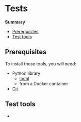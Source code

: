 # Tests

**Summary**

- [Prerequisites](#prerequisites)
- [Test tools](#test-tools)

## Prerequisites

To install those tools, you will need:
- Python library
    - [local](https://www.python.org/downloads/)
    - from a Docker container
- [Git](https://git-scm.com/)

## Test tools

- 
